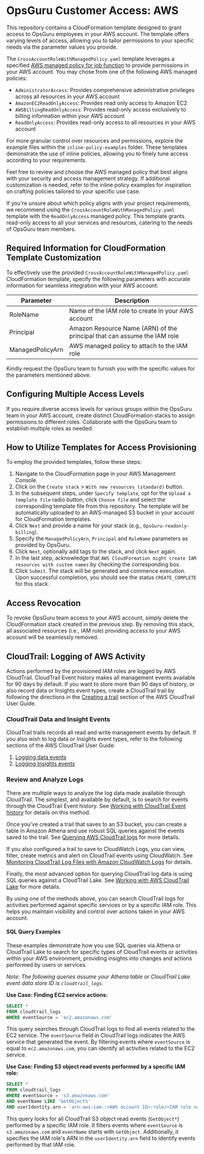 # OpsGuru Customer Access: AWS

This repository contains a CloudFormation template designed to grant access to OpsGuru employees in your AWS account. The template offers varying levels of access, allowing you to tailor permissions to your specific needs via the parameter values you provide.

The `CrossAccountRoleWithManagedPolicy.yaml` template leverages a specified [AWS managed policy for job function](https://docs.aws.amazon.com/IAM/latest/UserGuide/access_policies_job-functions.html) to provide permissions in your AWS account. You may chose from one of the following AWS managed policies:

- `AdministratorAccess`: Provides comprehensive administrative privileges across all resources in your AWS account
- `AmazonEC2ReadOnlyAccess`: Provides read only access to Amazon EC2
- `AWSBillingReadOnlyAccess`: Provides read-only access exclusively to billing information within your AWS account
- `ReadOnlyAccess`: Provides read-only access to all resources in your AWS account

For more granular control over resources and permissions, explore the example files within the `inline-policy-examples` folder. These templates demonstrate the use of inline policies, allowing you to finely tune access according to your requirements.

Feel free to review and choose the AWS managed policy that best aligns with your security and access management strategy. If additional customization is needed, refer to the inline policy examples for inspiration on crafting policies tailored to your specific use case.

If you're unsure about which policy aligns with your project requirements, we recommend using the `CrossAccountRoleWithManagedPolicy.yaml` template with the `ReadOnlyAccess` managed policy. This template grants read-only access to all your services and resources, catering to the needs of OpsGuru team members.

## Required Information for CloudFormation Template Customization

To effectively use the provided `CrossAccountRoleWithManagedPolicy.yaml` CloudFormation template, specify the following parameters with accurate information for seamless integration with your AWS account:

Parameter  | Description
---------  | -----------
RoleName   | Name of the IAM role to create in your AWS account
Principal  | Amazon Resource Name (ARN) of the principal that can assume the IAM role
ManagedPolicyArn | AWS managed policy to attach to the IAM role

Kindly request the OpsGuru team to furnish you with the specific values for the parameters mentioned above.

## Configuring Multiple Access Levels

If you require diverse access levels for various groups within the OpsGuru team in your AWS account, create distinct CloudFormation stacks to assign permissions to different roles. Collaborate with the OpsGuru team to establish multiple roles as needed.

## How to Utilize Templates for Access Provisioning

To employ the provided templates, follow these steps:

1. Navigate to the CloudFormation page in your AWS Management Console.
2. Click on the `Create stack` > `With new resources (standard)` button.
3. In the subsequent steps, under `Specify template`, opt for the `Upload a template file` radio button, click `Choose file` and select the corresponding template file from this repository. The template will be automatically uploaded to an AWS-managed S3 bucket in your account for CloudFormation templates.
4. Click `Next` and provide a name for your stack (e.g., `OpsGuru-readonly-billing`).
5. Specify the `ManagedPolicyArn`, `Principal` and `RoleName` parameters as provided by OpsGuru.
6. Click `Next`, optionally add tags to the stack, and click `Next` again.
7. In the last step, acknowledge that `AWS CloudFormation might create IAM resources with custom names` by checking the corresponding box.
8. Click `Submit`. The stack will be generated and commence execution. Upon successful completion, you should see the status `CREATE_COMPLETE` for this stack.

## Access Revocation

To revoke OpsGuru team access to your AWS account, simply delete the CloudFormation stack created in the previous step. By removing this stack, all associated resources (i.e., IAM role) providing access to your AWS account will be seamlessly removed.

## CloudTrail: Logging of AWS Activity

Actions performed by the provisioned IAM roles are logged by AWS CloudTrail. CloudTrail Event history makes all management events available for 90 days by default. If you want to store more than 90 days of history, or also record data or Insights event types, create a CloudTrail trail by following the directions in the [Creating a trail](https://docs.aws.amazon.com/awscloudtrail/latest/userguide/cloudtrail-create-a-trail-using-the-console-first-time.html) section of the AWS CloudTrail User Guide.

### CloudTrail Data and Insight Events

CloudTrail trails records all read and write management events by default. If you also wish to log data or Insights event types, refer to the following sections of the AWS CloudTrail User Guide:

1. [Logging data events](https://docs.aws.amazon.com/awscloudtrail/latest/userguide/logging-data-events-with-cloudtrail.html)
2. [Logging Insights events](https://docs.aws.amazon.com/awscloudtrail/latest/userguide/logging-insights-events-with-cloudtrail.html)

### Review and Analyze Logs

There are multiple ways to analyze the log data made available through CloudTrail. The simplest, and available by default, is to search for events through the CloudTrail Event history. See [Working with CloudTrail Event history](https://docs.aws.amazon.com/awscloudtrail/latest/userguide/view-cloudtrail-events.html) for details on this method.

Once you've created a trail that saves to an S3 bucket, you can create a table in Amazon Athena and use robust SQL queries against the events saved to the trail. See [Querying AWS CloudTrail logs](https://docs.aws.amazon.com/athena/latest/ug/cloudtrail-logs.html) for more details.

If you also configured a trail to save to CloudWatch Logs, you can view, filter, create metrics and alert on CloudTrail events using CloudWatch. See [Monitoring CloudTrail Log Files with Amazon CloudWatch Logs](https://docs.aws.amazon.com/awscloudtrail/latest/userguide/monitor-cloudtrail-log-files-with-cloudwatch-logs.html) for details.

Finally, the most advanced option for querying CloudTrail log data is using SQL queries against a CloudTrail Lake. See [Working with AWS CloudTrail Lake](https://docs.aws.amazon.com/awscloudtrail/latest/userguide/cloudtrail-lake.html) for more details.

By using one of the methods above, you can search CloudTrail logs for activities performed against specific services or by a specific IAM role. This helps you maintain visibility and control over actions taken in your AWS account.

#### SQL Query Examples

These examples demonstrate how you use SQL queries via Athena or CloudTrail Lake to search for specific types of CloudTrail events or activities within your AWS environment, providing insights into changes and actions performed by users or services.

_Note: The following queries assume your Athena table or CloudTrail Lake event data store ID is `cloudtrail_logs`._

**Use Case: Finding EC2 service actions:**

```sql
SELECT *
FROM cloudtrail_logs
WHERE eventSource = 'ec2.amazonaws.com'
```

This query searches through CloudTrail logs to find all events related to the EC2 service. The `eventSource` field in CloudTrail logs indicates the AWS service that generated the event. By filtering events where `eventSource` is equal to `ec2.amazonaws.com`, you can identify all activities related to the EC2 service.

**Use Case: Finding S3 object read events performed by a specific IAM role:**

```sql
SELECT *
FROM cloudtrail_logs
WHERE eventSource = 's3.amazonaws.com'
AND eventName LIKE 'GetObject%'
AND userIdentity.arn = 'arn:aws:iam::<AWS account ID>:role/<IAM role name>'
```

This query looks for all CloudTrail S3 object read events (`GetObject*`) performed by a specific IAM role. It filters events where `eventSource` is `s3.amazonaws.com` and `eventName` starts with `GetObject`. Additionally, it specifies the IAM role's ARN in the `userIdentity.arn` field to identify events performed by that IAM role.